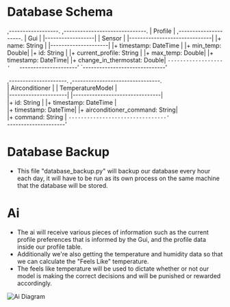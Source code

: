 # Database Schema
 ,------------------.                             ,------------------------------.
 |     Profile      |   ,---------------------.   |             Gui              |
 |------------------|   |       Sensor        |   |------------------------------|
 |+ name: String    |   |---------------------|   |+ timestamp: DateTime         |
 |+ min_temp: Double|   |+ id: String         |   |+ current_profile: String     |
 |+ max_temp: Double|   |+ timestamp: DateTime|   |+ change_in_thermostat: Double|
 `------------------'   `---------------------'   `------------------------------'
                                                                                  
                                                                                  
,---------------------.  ,--------------------------------.                       
|   Airconditioner    |  |      TemperatureModel          |                       
|---------------------|  |--------------------------------|                       
|+ id: String         |  |+ timestamp: DateTime           |                       
|+ timestamp: DateTime|  |+ airconditioner_command: String|                       
|+ command: String    |  `--------------------------------'                       
`---------------------'                                                           


# Database Backup
* This file "database_backup.py" will backup our database every hour each day, it will have to be run as its own process on the same machine that the database will be stored.

# Ai
* The ai will receive various pieces of information such as the current profile preferences that is informed by the Gui, and the profile data inside our profile table.
* Additionally we're also getting the temperature and humidity data so that we can calculate the "Feels Like" temperature.
* The feels like temperature will be used to dictate whether or not our model is making the correct decisions and will be punished or rewarded accordingly.

![Ai Diagram](https://github.com/KevMP/smart-home-automation/assets/100045145/e37b8a81-a3e7-478f-8c74-651d062369be)
